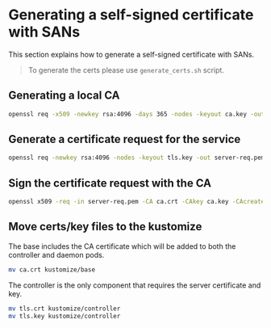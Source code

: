# Generating a self-signed certificate with SANs

This section explains how to generate a self-signed certificate with SANs.

> To generate the certs please use `generate_certs.sh` script.

## Generating a local CA

```bash
openssl req -x509 -newkey rsa:4096 -days 365 -nodes -keyout ca.key -out ca.crt -subj "/C=US/ST=Washington/L=Redmond/O=Microsoft/OU=Azure/CN=azure-npm.kube-system.svc.cluster.local"
```

## Generate a certificate request for the service

```bash
openssl req -newkey rsa:4096 -nodes -keyout tls.key -out server-req.pem -config san.cnf -extensions v3_req -subj "/C=US/ST=Washington/L=Redmond/O=Microsoft/OU=Azure/CN=azure-npm.kube-system.svc.cluster.local"         
```

## Sign the certificate request with the CA

```bash
openssl x509 -req -in server-req.pem -CA ca.crt -CAkey ca.key -CAcreateserial -out tls.crt --days 365 --extfile san.cnf --extensions v3_req
```

## Move certs/key files to the kustomize

The base includes the CA certificate which will be added to both the controller and daemon pods.

```bash
mv ca.crt kustomize/base
```

The controller is the only component that requires the server certificate and key.

```bash
mv tls.crt kustomize/controller
mv tls.key kustomize/controller
```
